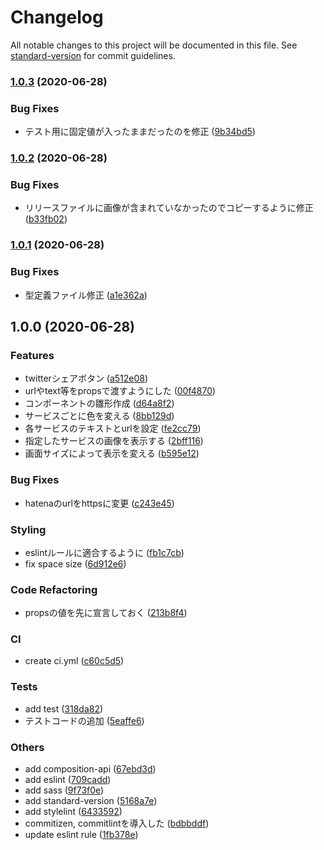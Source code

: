 # Changelog

All notable changes to this project will be documented in this file. See [standard-version](https://github.com/conventional-changelog/standard-version) for commit guidelines.

### [1.0.3](https://github.com/mnao305/vue-social-share-component/compare/v1.0.2...v1.0.3) (2020-06-28)


### Bug Fixes

* テスト用に固定値が入ったままだったのを修正 ([9b34bd5](https://github.com/mnao305/vue-social-share-component/commit/9b34bd55002930972dd9f50aa3be4b734164718e))

### [1.0.2](https://github.com/mnao305/vue-social-share-component/compare/v1.0.1...v1.0.2) (2020-06-28)


### Bug Fixes

* リリースファイルに画像が含まれていなかったのでコピーするように修正 ([b33fb02](https://github.com/mnao305/vue-social-share-component/commit/b33fb02953cde05995cfaf8741c58c72dd0e62a5))

### [1.0.1](https://github.com/mnao305/vue-social-share-component/compare/v1.0.0...v1.0.1) (2020-06-28)


### Bug Fixes

* 型定義ファイル修正 ([a1e362a](https://github.com/mnao305/vue-social-share-component/commit/a1e362a6f90edad289e8bc8887690d12d828a20d))

## 1.0.0 (2020-06-28)


### Features

* twitterシェアボタン ([a512e08](https://github.com/mnao305/vue-social-share-component/commit/a512e0873fba9e7556a46732907b1446fbcc8b00))
* urlやtext等をpropsで渡すようにした ([00f4870](https://github.com/mnao305/vue-social-share-component/commit/00f487050b4eacdbecb312e656126446ee7e4ce2))
* コンポーネントの雛形作成 ([d64a8f2](https://github.com/mnao305/vue-social-share-component/commit/d64a8f223083b26f7cb515715980c9e8548e6f64))
* サービスごとに色を変える ([8bb129d](https://github.com/mnao305/vue-social-share-component/commit/8bb129df2a3f2688c7fb215600ef5ecb884215d3))
* 各サービスのテキストとurlを設定 ([fe2cc79](https://github.com/mnao305/vue-social-share-component/commit/fe2cc793ebc5c1f35f7bfe77aa56ca3100d92032))
* 指定したサービスの画像を表示する ([2bff116](https://github.com/mnao305/vue-social-share-component/commit/2bff11661eb4b00aa00dfe37c179ba24c81d3642))
* 画面サイズによって表示を変える ([b595e12](https://github.com/mnao305/vue-social-share-component/commit/b595e12e0277fd29f5f30c996429fe2df9ffcb2d))


### Bug Fixes

* hatenaのurlをhttpsに変更 ([c243e45](https://github.com/mnao305/vue-social-share-component/commit/c243e453a4b0b7ac4dd11433104797a31a24888d))


### Styling

* eslintルールに適合するように ([fb1c7cb](https://github.com/mnao305/vue-social-share-component/commit/fb1c7cb9be972ae41422bfcb7144adac01e48ece))
* fix space size ([6d912e6](https://github.com/mnao305/vue-social-share-component/commit/6d912e68af289dde08d8d235b0505314ebe0f561))


### Code Refactoring

* propsの値を先に宣言しておく ([213b8f4](https://github.com/mnao305/vue-social-share-component/commit/213b8f43fd967807765e5f4be8afe027cc7f22f8))


### CI

* create ci.yml ([c60c5d5](https://github.com/mnao305/vue-social-share-component/commit/c60c5d5b8ca6d4be70bb7df39f90a696d1a257cc))


### Tests

* add test ([318da82](https://github.com/mnao305/vue-social-share-component/commit/318da82158dd2abbb13d977b5dbd8c52b21f6613))
* テストコードの追加 ([5eaffe6](https://github.com/mnao305/vue-social-share-component/commit/5eaffe673fd470df06288eba8a3c1c346f325806))


### Others

* add composition-api ([67ebd3d](https://github.com/mnao305/vue-social-share-component/commit/67ebd3de1a48e98e35967fd37b2b6728d3d64441))
* add eslint ([709cadd](https://github.com/mnao305/vue-social-share-component/commit/709caddeabaee2011d0df146cc5c127dc32ac613))
* add sass ([9f73f0e](https://github.com/mnao305/vue-social-share-component/commit/9f73f0e111c89311205dd635ed9febb4451b869c))
* add standard-version ([5168a7e](https://github.com/mnao305/vue-social-share-component/commit/5168a7ec6b77241472d0812e5c9184368c7931ce))
* add stylelint ([6433592](https://github.com/mnao305/vue-social-share-component/commit/6433592cbdba9bbd629b82f5b4ef66d03891f462))
* commitizen, commitlintを導入した ([bdbbddf](https://github.com/mnao305/vue-social-share-component/commit/bdbbddf0e8b6e6896e5136c8952cf88a70ccb25a))
* update eslint rule ([1fb378e](https://github.com/mnao305/vue-social-share-component/commit/1fb378efd2b0c040336931532b27a0a3432ec3b5))

